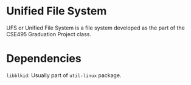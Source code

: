 # Unified File System

UFS or Unified File System is a file system developed as the part of the CSE495 Graduation Project class.

# Dependencies

`libblkid`: Usually part of `util-linux` package.
